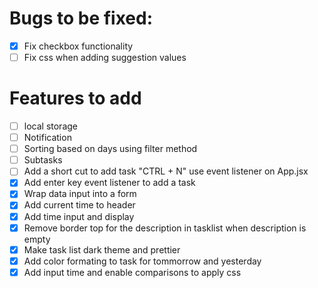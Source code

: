 # Bugs to be fixed:
- [x] Fix checkbox functionality
- [ ] Fix css when adding suggestion values

# Features to add
- [ ] local storage
- [ ] Notification
- [ ] Sorting based on days using filter method
- [ ] Subtasks
- [ ] Add a short cut to add task "CTRL + N" use event listener on App.jsx
- [x] Add enter key event listener to add a task
- [x] Wrap data input into a form
- [x] Add current time to header
- [x] Add time input and display
- [x] Remove border top for the description in tasklist when description is empty
- [x] Make task list dark theme and prettier
- [x] Add color formating to task for tommorrow and yesterday
- [x] Add input time and enable comparisons to apply css
